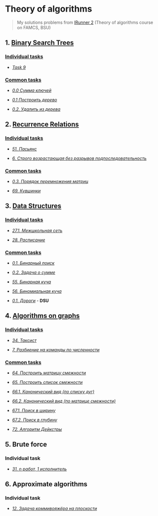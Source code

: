 # Theory of algorithms

> My solutions problems from [IRunner 2](https://acm.bsu.by/) (Theory of algorithms course on FAMCS, BSU)

## 1. [Binary Search Trees](https://github.com/liub0v/BSU-labs/tree/master/TA/1.%20Binary%20Search%20Trees)

### [Individual tasks](https://github.com/liub0v/BSU-labs/tree/master/TA/1.%20Binary%20Search%20Trees/Individual%20tasks/9)

 + [*Task 9*](https://github.com/liub0v/BSU-labs/tree/master/TA/1.%20Binary%20Search%20Trees/Individual%20tasks/9)

### [Common tasks](https://github.com/liub0v/BSU-labs/tree/master/TA/1.%20Binary%20Search%20Trees/Common%20tasks)

 + [*0.0 Сумма ключей*](https://github.com/liub0v/BSU-labs/tree/master/TA/1.%20Binary%20Search%20Trees/Common%20tasks/0.0)

 + [*0.1 Построить дерево*](https://github.com/liub0v/BSU-labs/tree/master/TA/1.%20Binary%20Search%20Trees/Common%20tasks/0.1%20%D0%9F%D0%BE%D1%81%D1%82%D1%80%D0%BE%D0%B8%D1%82%D1%8C%20%D0%B4%D0%B5%D1%80%D0%B5%D0%B2%D0%BE)

 + [*0.2. Удалить из дерева*](https://github.com/liub0v/BSU-labs/tree/master/TA/1.%20Binary%20Search%20Trees/Common%20tasks/0.2.%20%D0%A3%D0%B4%D0%B0%D0%BB%D0%B8%D1%82%D1%8C%20%D0%B8%D0%B7%20%D0%B4%D0%B5%D1%80%D0%B5%D0%B2%D0%B0)

## 2. [Recurrence Relations](https://github.com/liub0v/BSU-labs/tree/master/TA/2.%20Recurrence%20Relations)

### [Individual tasks](https://github.com/liub0v/BSU-labs/tree/master/TA/2.%20Recurrence%20Relations/Individual%20tasks)

 + [*51. Пасьянс*](https://github.com/liub0v/BSU-labs/tree/master/TA/2.%20Recurrence%20Relations/Individual%20tasks/51.%20%D0%9F%D0%B0%D1%81%D1%8C%D1%8F%D0%BD%D1%81)

 + [*6. Строго возрастающая без разрывов подпоследовательность*](https://github.com/liub0v/BSU-labs/tree/master/TA/2.%20Recurrence%20Relations/Individual%20tasks/6.%20%D0%A1%D1%82%D1%80%D0%BE%D0%B3%D0%BE%20%D0%B2%D0%BE%D0%B7%D1%80%D0%B0%D1%81%D1%82%D0%B0%D1%8E%D1%89%D0%B0%D1%8F%20%D0%B1%D0%B5%D0%B7%20%D1%80%D0%B0%D0%B7%D1%80%D1%8B%D0%B2%D0%BE%D0%B2%20%D0%BF%D0%BE%D0%B4%D0%BF%D0%BE%D1%81%D0%BB%D0%B5%D0%B4%D0%BE%D0%B2%D0%B0%D1%82%D0%B5%D0%BB%D1%8C%D0%BD%D0%BE%D1%81%D1%82%D1%8C)

### [Common tasks](https://github.com/liub0v/BSU-labs/tree/master/TA/2.%20Recurrence%20Relations/Common%20tasks)

 + [*0.3. Порядок перемножения матриц*](https://github.com/liub0v/BSU-labs/tree/master/TA/2.%20Recurrence%20Relations/Common%20tasks/0.3.%20%D0%9F%D0%BE%D1%80%D1%8F%D0%B4%D0%BE%D0%BA%20%D0%BF%D0%B5%D1%80%D0%B5%D0%BC%D0%BD%D0%BE%D0%B6%D0%B5%D0%BD%D0%B8%D1%8F%20%D0%BC%D0%B0%D1%82%D1%80%D0%B8%D1%86)

 + [*69. Кувшинки*](https://github.com/liub0v/BSU-labs/tree/master/TA/2.%20Recurrence%20Relations/Common%20tasks/69.%20%D0%9A%D1%83%D0%B2%D1%88%D0%B8%D0%BD%D0%BA%D0%B8)

## 3. [Data Structures](https://github.com/liub0v/BSU-labs/tree/master/TA/3.%20Data%20Structures)

### [Individual tasks](https://github.com/liub0v/BSU-labs/tree/master/TA/3.%20Data%20Structures/Individual%20tasks)

 + [*27.1. Межшкольная сеть*](https://github.com/liub0v/BSU-labs/tree/master/TA/3.%20Data%20Structures/Individual%20tasks/27.1.%20%D0%9C%D0%B5%D0%B6%D1%88%D0%BA%D0%BE%D0%BB%D1%8C%D0%BD%D0%B0%D1%8F%20%D1%81%D0%B5%D1%82%D1%8C)

 + [*28. Расписание*](https://github.com/liub0v/BSU-labs/tree/master/TA/3.%20Data%20Structures/Individual%20tasks/28.%20%D0%A0%D0%B0%D1%81%D0%BF%D0%B8%D1%81%D0%B0%D0%BD%D0%B8%D0%B5)
 
 ### [Common tasks](https://github.com/liub0v/BSU-labs/tree/master/TA/3.%20Data%20Structures/Common%20tasks)
 
 + [*0.1. Бинарный поиск*](https://github.com/liub0v/BSU-labs/tree/master/TA/3.%20Data%20Structures/Common%20tasks/0.1.%20%D0%91%D0%B8%D0%BD%D0%B0%D1%80%D0%BD%D1%8B%D0%B9%20%D0%BF%D0%BE%D0%B8%D1%81%D0%BA)

 + [*0.2. Задача о сумме*](https://github.com/liub0v/BSU-labs/tree/master/TA/3.%20Data%20Structures/Common%20tasks/0.2.%20%D0%97%D0%B0%D0%B4%D0%B0%D1%87%D0%B0%20%D0%BE%20%D1%81%D1%83%D0%BC%D0%BC%D0%B5)
 
 + [*55. Бинарная куча*](https://github.com/liub0v/BSU-labs/tree/master/TA/3.%20Data%20Structures/Common%20tasks/55.%20%D0%91%D0%B8%D0%BD%D0%B0%D1%80%D0%BD%D0%B0%D1%8F%20%D0%BA%D1%83%D1%87%D0%B0)
 
 + [*56. Биномиальная куча*](https://github.com/liub0v/BSU-labs/tree/master/TA/3.%20Data%20Structures/Common%20tasks/56.%20%D0%91%D0%B8%D0%BD%D0%BE%D0%BC%D0%B8%D0%B0%D0%BB%D1%8C%D0%BD%D0%B0%D1%8F%20%D0%BA%D1%83%D1%87%D0%B0)
 
 + [*0.1. Дороги*](https://github.com/liub0v/BSU-labs/tree/master/TA/3.%20Data%20Structures/Common%20tasks/DSU%20(0.1.%20%D0%94%D0%BE%D1%80%D0%BE%D0%B3%D0%B8)) - **DSU**

## 4. [Algorithms on graphs](https://github.com/liub0v/BSU-labs/tree/master/TA/4.%20Algorithms%20on%20graphs)
 
### [Individual tasks](https://github.com/liub0v/BSU-labs/tree/master/TA/4.%20Algorithms%20on%20graphs/Individual%20tasks)

+ [*34. Таксист*](https://github.com/liub0v/BSU-labs/tree/master/TA/4.%20Algorithms%20on%20graphs/Individual%20tasks/34.%20%D0%A2%D0%B0%D0%BA%D1%81%D0%B8%D1%81%D1%82)

+ [*7. Разбиение на команды по численности*](https://github.com/liub0v/BSU-labs/tree/master/TA/4.%20Algorithms%20on%20graphs/Individual%20tasks/7.%20%D0%A0%D0%B0%D0%B7%D0%B1%D0%B8%D0%B5%D0%BD%D0%B8%D0%B5%20%D0%BD%D0%B0%20%D0%BA%D0%BE%D0%BC%D0%B0%D0%BD%D0%B4%D1%8B%20%D0%BF%D0%BE%20%D1%87%D0%B8%D1%81%D0%BB%D0%B5%D0%BD%D0%BD%D0%BE%D1%81%D1%82%D0%B8)
 
### [Common tasks](https://github.com/liub0v/BSU-labs/tree/master/TA/4.%20Algorithms%20on%20graphs/Common%20tasks)
 
 + [*64. Построить матрицу смежности*](https://github.com/liub0v/BSU-labs/tree/master/TA/4.%20Algorithms%20on%20graphs/Common%20tasks/64.%20%D0%9F%D0%BE%D1%81%D1%82%D1%80%D0%BE%D0%B8%D1%82%D1%8C%20%D0%BC%D0%B0%D1%82%D1%80%D0%B8%D1%86%D1%83%20%D1%81%D0%BC%D0%B5%D0%B6%D0%BD%D0%BE%D1%81%D1%82%D0%B8)

 + [*65. Построить список смежности*](https://github.com/liub0v/BSU-labs/tree/master/TA/4.%20Algorithms%20on%20graphs/Common%20tasks/65.%20%D0%9F%D0%BE%D1%81%D1%82%D1%80%D0%BE%D0%B8%D1%82%D1%8C%20%D1%81%D0%BF%D0%B8%D1%81%D0%BE%D0%BA%20%D1%81%D0%BC%D0%B5%D0%B6%D0%BD%D0%BE%D1%81%D1%82%D0%B8)
 
 + [*66.1. Канонический вид (по списку дуг)*](https://github.com/liub0v/BSU-labs/tree/master/TA/4.%20Algorithms%20on%20graphs/Common%20tasks/66.1.%20%D0%9A%D0%B0%D0%BD%D0%BE%D0%BD%D0%B8%D1%87%D0%B5%D1%81%D0%BA%D0%B8%D0%B9%20%D0%B2%D0%B8%D0%B4%20(%D0%BF%D0%BE%20%D1%81%D0%BF%D0%B8%D1%81%D0%BA%D1%83%20%D0%B4%D1%83%D0%B3))

 + [*66.2. Канонический вид (по матрице смежности)*](https://github.com/liub0v/BSU-labs/tree/master/TA/4.%20Algorithms%20on%20graphs/Common%20tasks/66.2.%20%D0%9A%D0%B0%D0%BD%D0%BE%D0%BD%D0%B8%D1%87%D0%B5%D1%81%D0%BA%D0%B8%D0%B9%20%D0%B2%D0%B8%D0%B4%20(%D0%BF%D0%BE%20%D0%BC%D0%B0%D1%82%D1%80%D0%B8%D1%86%D0%B5%20%D1%81%D0%BC%D0%B5%D0%B6%D0%BD%D0%BE%D1%81%D1%82%D0%B8))
 
 + [*67.1. Поиск в ширину*](https://github.com/liub0v/BSU-labs/tree/master/TA/4.%20Algorithms%20on%20graphs/Common%20tasks/67.1.%20%D0%9F%D0%BE%D0%B8%D1%81%D0%BA%20%D0%B2%20%D1%88%D0%B8%D1%80%D0%B8%D0%BD%D1%83)

 + [*67.2. Поиск в глубину*](https://github.com/liub0v/BSU-labs/tree/master/TA/4.%20Algorithms%20on%20graphs/Common%20tasks/67.2.%20%D0%9F%D0%BE%D0%B8%D1%81%D0%BA%20%D0%B2%20%D0%B3%D0%BB%D1%83%D0%B1%D0%B8%D0%BD%D1%83)
 
 + [*72. Алгоритм Дейкстры*](https://github.com/liub0v/BSU-labs/tree/master/TA/4.%20Algorithms%20on%20graphs/Common%20tasks/72.%20%D0%90%D0%BB%D0%B3%D0%BE%D1%80%D0%B8%D1%82%D0%BC%20%D0%94%D0%B5%D0%B9%D0%BA%D1%81%D1%82%D1%80%D1%8B)
 
## 5. Brute force
 
### Individual task

 + [*31. n работ, 1 исполнитель*](https://github.com/liub0v/BSU-labs/tree/master/TA/5.%20Brute%20force/Individual%20tasks/31.%20n%20%D1%80%D0%B0%D0%B1%D0%BE%D1%82%2C%201%20%D0%B8%D1%81%D0%BF%D0%BE%D0%BB%D0%BD%D0%B8%D1%82%D0%B5%D0%BB%D1%8C)
 
## 6. Approximate algorithms
 
### Individual task

 + [*12. Задача коммивояжёра на плоскости*](https://github.com/liub0v/BSU-labs/tree/master/TA/6.%20Approximate%20algorithms/Individual%20tasks/12.%20%D0%97%D0%B0%D0%B4%D0%B0%D1%87%D0%B0%20%D0%BA%D0%BE%D0%BC%D0%BC%D0%B8%D0%B2%D0%BE%D1%8F%D0%B6%D1%91%D1%80%D0%B0%20%D0%BD%D0%B0%20%D0%BF%D0%BB%D0%BE%D1%81%D0%BA%D0%BE%D1%81%D1%82%D0%B8)

